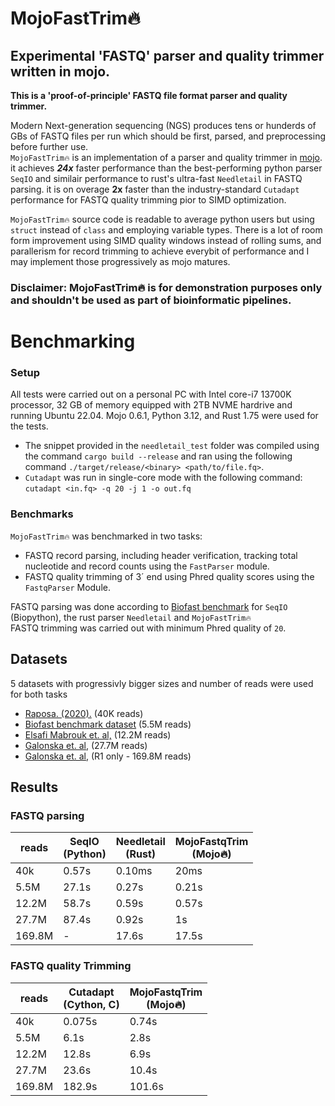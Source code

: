 # MojoFastTrim🔥
## Experimental 'FASTQ' parser and quality trimmer written in mojo.


**This is a 'proof-of-principle' FASTQ file format parser and quality trimmer.** <br>

Modern Next-generation sequencing (NGS) produces tens or hunderds of GBs of FASTQ files per run which should be first, parsed, and preprocessing before further use.   
```MojoFastTrim🔥``` is an implementation of a parser and quality trimmer in [mojo](https://docs.modular.com/mojo/). it achieves ***24x*** faster performance than the best-performing python parser ```SeqIO``` and similair performance to  rust's ultra-fast ```Needletail``` in FASTQ parsing. 
it is on overage **2x** faster than the industry-standard ```Cutadapt``` performance for FASTQ quality trimming pior to SIMD optimization.

```MojoFastTrim🔥``` source code is readable to average python users but using ```struct``` instead of ```class``` and employing variable types. There is a lot of room form improvement using SIMD quality windows instead of rolling sums, and  parallerism for record trimming to achieve everybit of performance and I may implement those progressively as mojo matures. <br>

### Disclaimer: MojoFastTrim🔥 is for demonstration purposes only and shouldn't be used as part of bioinformatic pipelines.


# Benchmarking
### Setup 
All tests were carried out on a personal PC with Intel core-i7 13700K processor, 32 GB of memory equipped with 2TB NVME hardrive and running Ubuntu 22.04. Mojo 0.6.1, Python 3.12, and Rust 1.75 were used for the tests.
* The snippet provided in the ```needletail_test``` folder was compiled using the command ```cargo build --release``` and ran using the following command ```./target/release/<binary> <path/to/file.fq>```.
* ```Cutadapt``` was run in single-core mode with the following command:  ``` cutadapt <in.fq> -q 20 -j 1 -o out.fq ```

### Benchmarks 

```MojoFastTrim🔥``` was benchmarked in two tasks:
* FASTQ record parsing, including header verification, tracking total nucleotide and record counts using the ```FastParser``` module.
* FASTQ quality trimming of  3´ end using Phred quality scores using the ```FastqParser``` Module.


FASTQ parsing was done according to [Biofast benchmark](https://github.com/lh3/biofast/) for ```SeqIO``` (Biopython), the rust parser ```Needletail``` and ```MojoFastTrim🔥```  
FASTQ trimming was carried out with minimum Phred quality of ```20```. 

## Datasets
5 datasets with progressivly bigger sizes and number of reads were used for both tasks
* [Raposa. (2020).](https://zenodo.org/records/3736457/files/9_Swamp_S2B_rbcLa_2019_minq7.fastq?download=1) (40K reads)
* [Biofast benchmark dataset](https://github.com/lh3/biofast/releases/tag/biofast-data-v1) (5.5M reads)
* [Elsafi Mabrouk et. al,](https://www.ebi.ac.uk/ena/browser/view/SRR16012060) (12.2M reads)
* [Galonska et. al,](https://www.ebi.ac.uk/ena/browser/view/SRR4381936) (27.7M reads)
* [Galonska et. al,](https://www.ebi.ac.uk/ena/browser/view/SRR4381933) (R1 only - 169.8M reads)


## Results
### FASTQ parsing
| reads  | SeqIO <br> (Python) | Needletail <br> (Rust) | MojoFastqTrim <br> (Mojo🔥)|
| ------ | ------------------- | ---------------------- | -------------------------- |
| 40k    | 0.57s               | 0.10ms                 | 20ms                       |
| 5.5M   | 27.1s               | 0.27s                  | 0.21s                      |
| 12.2M  | 58.7s               | 0.59s                  | 0.57s                      |
| 27.7M  | 87.4s               | 0.92s                  | 1s                         |
| 169.8M | -                   | 17.6s                  | 17.5s                      |


### FASTQ quality Trimming
| reads  | Cutadapt <br>  (Cython, C) | MojoFastqTrim <br> (Mojo🔥)|
| ------ | -------------------------- | -------------------------- |
| 40k    | 0.075s                     | 0.74s                      |
| 5.5M   | 6.1s                       | 2.8s                       |
| 12.2M  | 12.8s                      | 6.9s                       |
| 27.7M  | 23.6s                      | 10.4s                      |
| 169.8M | 182.9s                     | 101.6s                     |

